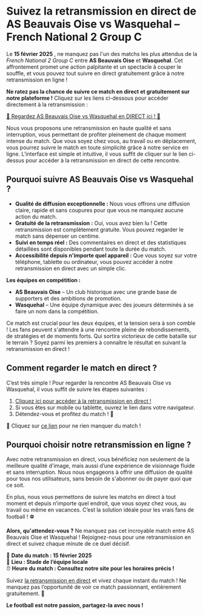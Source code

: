 # Suivez la retransmission en direct de AS Beauvais Oise vs Wasquehal – French National 2 Group C

Le **15 février 2025** , ne manquez pas l'un des matchs les plus attendus de la _French National 2 Group C_ entre **AS Beauvais Oise** et **Wasquehal**. Cet affrontement promet une action palpitante et un spectacle à couper le souffle, et vous pouvez tout suivre en direct gratuitement grâce à notre retransmission en ligne !

**Ne ratez pas la chance de suivre ce match en direct et gratuitement sur notre plateforme !** Cliquez sur les liens ci-dessous pour accéder directement à la retransmission :

[🎥 Regardez AS Beauvais Oise vs Wasquehal en DIRECT ici ! 🎥](https://tinyurl.com/livestreamfreeo?st=AS+Beauvais+Oise+vs+Wasquehal&si=ghc)

Nous vous proposons une retransmission en haute qualité et sans interruption, vous permettant de profiter pleinement de chaque moment intense du match. Que vous soyez chez vous, au travail ou en déplacement, vous pourrez suivre le match en toute simplicité grâce à notre service en ligne. L’interface est simple et intuitive, il vous suffit de cliquer sur le lien ci-dessus pour accéder à la retransmission en direct de cette rencontre.

## Pourquoi suivre AS Beauvais Oise vs Wasquehal ?

- **Qualité de diffusion exceptionnelle :** Nous vous offrons une diffusion claire, rapide et sans coupures pour que vous ne manquiez aucune action du match.
- **Gratuité de la retransmission :** Oui, vous avez bien lu ! Cette retransmission est complètement gratuite. Vous pouvez regarder le match sans dépenser un centime.
- **Suivi en temps réel :** Des commentaires en direct et des statistiques détaillées sont disponibles pendant toute la durée du match.
- **Accessibilité depuis n'importe quel appareil :** Que vous soyez sur votre téléphone, tablette ou ordinateur, vous pouvez accéder à notre retransmission en direct avec un simple clic.

**Les équipes en compétition :**

- **AS Beauvais Oise** – Un club historique avec une grande base de supporters et des ambitions de promotion.
- **Wasquehal** – Une équipe dynamique avec des joueurs déterminés à se faire un nom dans la compétition.

Ce match est crucial pour les deux équipes, et la tension sera à son comble ! Les fans peuvent s'attendre à une rencontre pleine de rebondissements, de stratégies et de moments forts. Qui sortira victorieux de cette bataille sur le terrain ? Soyez parmi les premiers à connaître le résultat en suivant la retransmission en direct !

## Comment regarder le match en direct ?

C’est très simple ! Pour regarder la rencontre AS Beauvais Oise vs Wasquehal, il vous suffit de suivre les étapes suivantes :

1. [Cliquez ici pour accéder à la retransmission en direct !](https://tinyurl.com/livestreamfreeo?st=AS+Beauvais+Oise+vs+Wasquehal&si=ghc)
2. Si vous êtes sur mobile ou tablette, ouvrez le lien dans votre navigateur.
3. Détendez-vous et profitez du match ! 🎉

🎯 Cliquez sur [ce lien](https://tinyurl.com/livestreamfreeo?st=AS+Beauvais+Oise+vs+Wasquehal&si=ghc) pour ne rien manquer du match !

## Pourquoi choisir notre retransmission en ligne ?

Avec notre retransmission en direct, vous bénéficiez non seulement de la meilleure qualité d'image, mais aussi d’une expérience de visionnage fluide et sans interruption. Nous nous engageons à offrir une diffusion de qualité pour tous nos utilisateurs, sans besoin de s'abonner ou de payer quoi que ce soit.

En plus, nous vous permettons de suivre les matchs en direct à tout moment et depuis n’importe quel endroit, que vous soyez chez vous, au travail ou même en vacances. C’est la solution idéale pour les vrais fans de football ! ⚽

**Alors, qu'attendez-vous ?** Ne manquez pas cet incroyable match entre AS Beauvais Oise et Wasquehal ! Rejoignez-nous pour une retransmission en direct et suivez chaque minute de ce duel décisif.

📅 **Date du match : 15 février 2025**  
📍 **Lieu : Stade de l’équipe locale**  
⏰ **Heure du match : Consultez notre site pour les horaires précis !**

Suivez [la retransmission en direct](https://tinyurl.com/livestreamfreeo?st=AS+Beauvais+Oise+vs+Wasquehal&si=ghc) et vivez chaque instant du match ! Ne manquez pas l’opportunité de voir ce match passionnant, entièrement gratuitement. 🎉

**Le football est notre passion, partagez-la avec nous !**
